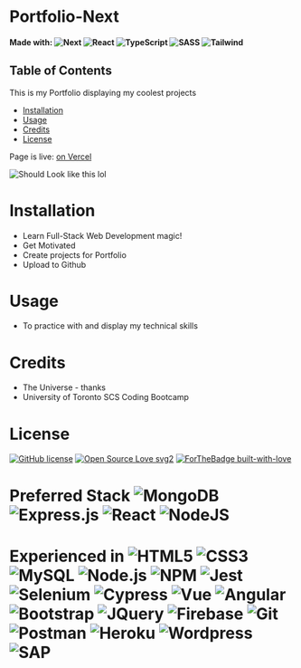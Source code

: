 # Portfolio-Next

#### Made with: <img alt="Next" src ="https://img.shields.io/badge/next.js-000000?style=for-the-badge&logo=nextdotjs&logoColor=white"/> <img alt="React" src="https://img.shields.io/badge/React-20232A?style=for-the-badge&logo=react&logoColor=61DAFB"/> <img alt="TypeScript" src="https://img.shields.io/badge/TypeScript-007ACC?style=for-the-badge&logo=typescript&logoColor=white"/> <img alt="SASS" src="https://img.shields.io/badge/Sass-CC6699?style=for-the-badge&logo=sass&logoColor=white"/> <img alt="Tailwind" src="https://img.shields.io/badge/Tailwind_CSS-38B2AC?style=for-the-badge&logo=tailwind-css&logoColor=white"/>

## Table of Contents

This is my Portfolio displaying my coolest projects
* [Installation](#installation)
* [Usage](#Usage)
* [Credits](#Credits)
* [License](#License)

Page is live: [on Vercel](https://www.ksajan.page/)

![Should Look like this lol](https://github.com/kevsaj/Portfolio-Next/blob/main/assets/KS.gif)

# Installation
* Learn Full-Stack Web Development magic!
* Get Motivated
* Create projects for Portfolio
* Upload to Github 

# Usage
* To practice with and display my technical skills 

# Credits
* The Universe - thanks
* University of Toronto SCS Coding Bootcamp

# License
[![GitHub license](https://img.shields.io/github/license/Naereen/StrapDown.js.svg)](https://github.com/kevsaj/Portfolio-Next/blob/main/LICENSE)
[![Open Source Love svg2](https://badges.frapsoft.com/os/v2/open-source.svg?v=103)](https://github.com/ellerbrock/open-source-badges/)
[![ForTheBadge built-with-love](http://ForTheBadge.com/images/badges/built-with-love.svg)](https://GitHub.com/Naereen/)

# Preferred Stack <img alt="MongoDB" src ="https://img.shields.io/badge/MongoDB-%234ea94b.svg?&style=for-the-badge&logo=mongodb&logoColor=white"/> <img alt="Express.js" src="https://img.shields.io/badge/express.js%20-%23404d59.svg?&style=for-the-badge"/> <img alt="React" src="https://img.shields.io/badge/react%20-%2320232a.svg?&style=for-the-badge&logo=react&logoColor=%2361DAFB"/> <img alt="NodeJS" src="https://img.shields.io/badge/node.js%20-%2343853D.svg?&style=for-the-badge&logo=node.js&logoColor=white"/>

# Experienced in <img alt="HTML5" src="https://img.shields.io/badge/HTML5-E34F26?style=for-the-badge&logo=html5&logoColor=white"/> <img alt="CSS3" src="https://img.shields.io/badge/CSS3-1572B6?style=for-the-badge&logo=css3&logoColor=white"/> <img alt="MySQL" src="https://img.shields.io/badge/MySQL-00000F?style=for-the-badge&logo=mysql&logoColor=white"/> <img alt="Node.js" src="https://img.shields.io/badge/Node.js-43853D?style=for-the-badge&logo=node-dot-js&logoColor=white"/> <img alt="NPM" src="https://img.shields.io/badge/npm-CB3837?style=for-the-badge&logo=npm&logoColor=white"/> <img alt="Jest" src="https://img.shields.io/badge/Jest-C21325?style=for-the-badge&logo=jest&logoColor=white"/>  <img alt="Selenium" src="https://img.shields.io/badge/Selenium-43B02A?style=for-the-badge&logo=Selenium&logoColor=white"/> <img alt="Cypress" src="https://img.shields.io/badge/Cypress-17202C?style=for-the-badge&logo=cypress&logoColor=white"/> <img alt="Vue" src="https://img.shields.io/badge/Vue.js-35495E?style=for-the-badge&logo=vue-dot-js&logoColor=4FC08D"/> <img alt="Angular" src="https://img.shields.io/badge/Angular-DD0031?style=for-the-badge&logo=angular&logoColor=white"/>  <img alt="Bootstrap" src="https://img.shields.io/badge/Bootstrap-563D7C?style=for-the-badge&logo=bootstrap&logoColor=white"/> <img alt="JQuery" src="https://img.shields.io/badge/jQuery-0769AD?style=for-the-badge&logo=jquery&logoColor=white"/> <img alt="Firebase" src="https://img.shields.io/badge/firebase-ffca28?style=for-the-badge&logo=firebase&logoColor=black"/> <img alt="Git" src="https://img.shields.io/badge/Git-F05032?style=for-the-badge&logo=git&logoColor=white"/> <img alt="Postman" src="https://img.shields.io/badge/Postman-FF6C37?style=for-the-badge&logo=Postman&logoColor=white"/> <img alt="Heroku" src="https://img.shields.io/badge/Heroku-430098?style=for-the-badge&logo=heroku&logoColor=white"/>  <img alt="Wordpress" src="https://img.shields.io/badge/Wordpress-21759B?style=for-the-badge&logo=wordpress&logoColor=white"/>  <img alt="SAP" src="https://img.shields.io/badge/SAP-0FAAFF?style=for-the-badge&logo=sap&logoColor=white"/> 
